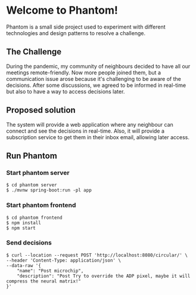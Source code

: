 # Welcome to Phantom!

Phantom is a small side project used to experiment with different technologies and design patterns to resolve a challenge.

## The Challenge

During the pandemic, my community of neighbours decided to have all our meetings remote-friendly. 
Now more people joined them, but a communication issue arose because it's challenging to be aware of the 
decisions. After some discussions, we agreed to be informed in real-time but also to have a way to access 
decisions later.

## Proposed solution

The system will provide a web application where any neighbour can connect and see the decisions in real-time. 
Also, it will provide a subscription service to get them in their inbox email, allowing later access.

## Run Phantom

### Start phantom server

```
$ cd phantom server
$ ./mvnw spring-boot:run -pl app
```

### Start phantom frontend
```
$ cd phantom frontend
$ npm install
$ npm start
```

### Send decisions
```
$ curl --location --request POST 'http://localhost:8080/circular/' \
--header 'Content-Type: application/json' \
--data-raw '{
    "name": "Post microchip",
    "description": "Post Try to override the ADP pixel, maybe it will compress the neural matrix!"
}'
```



